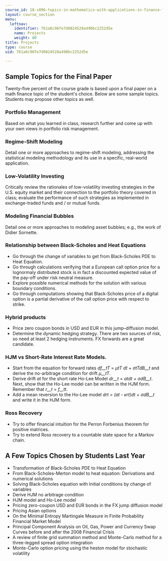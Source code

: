 ```yaml
---
course_id: 18-s096-topics-in-mathematics-with-applications-in-finance-fall-2013
layout: course_section
menu:
  leftnav:
    identifier: 761a6c96fe7d0824528a490bc2252d5e
    name: Projects
    weight: 80
title: Projects
type: course
uid: 761a6c96fe7d0824528a490bc2252d5e

---
```


Sample Topics for the Final Paper
---------------------------------

Twenty-five percent of the course grade is based upon a final paper on a math finance topic of the student's choice. Below are some sample topics. Students may propose other topics as well.

### Portfolio Management

Based on what you learned in class, research further and come up with your own views in portfolio risk management.

### Regime-Shift Modeling

Detail one or more approaches to regime-shift modeling, addressing the statistical modeling methodology and its use in a specific, real-world application.

### Low-Volatility Investing

Critically review the rationales of low-volatility investing strategies in the U.S. equity market and their connection to the portfolio theory covered in class; evaluate the performance of such strategies as implemented in exchange-traded funds and / or mutual funds.

### Modeling Financial Bubbles

Detail one or more approaches to modeling asset bubbles; e.g., the work of Didier Sornette.

### Relationship between Black-Scholes and Heat Equations

*   Go through the change of variables to get from Black-Scholes PDE to Heat Equation.
*   Go through calculations verifying that a European call option price for a lognormaly distributed stock is in fact a discounted expected value of the pay-off under risk neutral measure.
*   Explore possible numerical methods for the solution with various boundary conditions.
*   Go through computations showing that Black-Scholes price of a digital option is a partial derivative of the call option price with respect to strike.

### Hybrid products

*   Price zero coupon bonds in USD and EUR in this jump–diffusion model.
*   Determine the dynamic hedging strategy. There are two sources of risk, so need at least 2 hedging instruments. FX forwards are a great candidate.

### HJM vs Short-Rate Interest Rate Models.

*   Start from the equation for forward rates _df__tT_ = _μtT dt_ + _σtTdB__t_ and derive the no-arbitrage condition for drift _μ__tT_.
*   Derive drift _at_ for the short rate Ho-Lee Model _dr__t_ = _atdt + σdB__t_. Next, show that the Ho-Lee model can be written in the HJM form. Remember that _r__t_ = _f__tt_.
*   Add a mean reversion to the Ho-Lee model _drt = (at - κrt)dt + σdB__t_ and write it in the HJM form.

### Ross Recovery

*   Try to offer financial intuition for the Perron Forbenius theorem for positive matrices.
*   Try to extend Ross recovery to a countable state space for a Markov chain.

A Few Topics Chosen by Students Last Year
-----------------------------------------

*   Transformation of Black-Scholes PDE to Heat Equation
*   From Black-Scholes-Merton model to heat equation: Derivations and numerical solutions
*   Solving Black-Scholes equation with Initial conditions by change of variables
*   Derive HJM no arbitrage condition
*   HJM model and Ho-Lee model
*   Pricing zero-coupon USD and EUR bonds in the FX jump diffusion model
*   Pricing Asian options
*   On the Minimal Entropy Martingale Measure in Finite Probability Financial Market Model
*   Principal Component Analysis on Oil, Gas, Power and Currency Swap Curves before and after the 2008 Financial Crisis
*   A review of finite grid summation method and Monte-Carlo method for a three-legged spread option integration
*   Monte-Carlo option pricing using the heston model for stochastic volatility